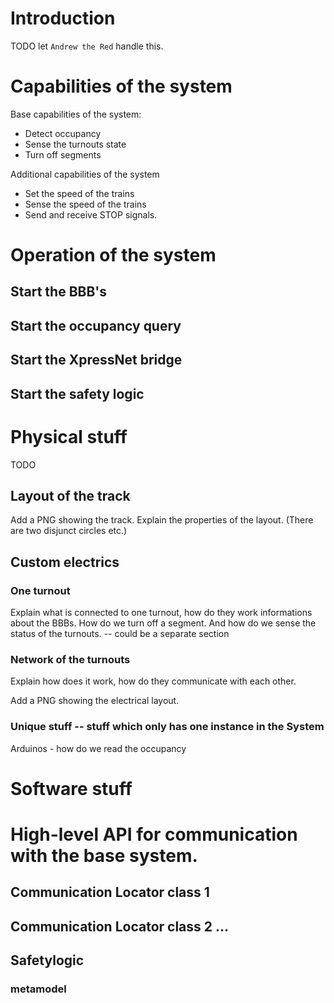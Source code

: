 # Introduction

TODO let `Andrew the Red` handle this.

<!-- Use a top-down approach -->

 # Capabilities of the system

<!-- TODO -->

 Base capabilities of the system:

- Detect occupancy
- Sense the turnouts state
- Turn off segments

Additional capabilities of the system <!-- (via the XpressNet component) -->

- Set the speed of the trains
- Sense the speed of the trains
- Send and receive STOP signals.

# Operation of the system

## Start the BBB's

## Start the occupancy query

## Start the XpressNet bridge

## Start the safety logic

# Physical stuff

TODO

## Layout of the track

Add a PNG showing the track. Explain the properties of the layout. (There are two disjunct circles etc.)

## Custom electrics

### One turnout

Explain what is connected to one turnout, how do they work
informations about the BBBs. How do we turn off a segment. And how do we sense the status of the turnouts. -- could be a separate section

### Network of the turnouts

Explain how does it work, how do they communicate with each other.

Add a PNG showing the electrical layout.

### Unique stuff -- stuff which only has one instance in the System

Arduinos - how do we read the occupancy

# Software stuff

# High-level API for communication with the base system.
<!-- We should define what is the base system :) -->

## Communication Locator class 1

## Communication Locator class 2 ...

## Safetylogic

### metamodel

###
